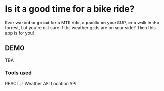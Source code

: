 # Is it a good time for a bike ride?

Ever wanted to go out for a MTB ride, a paddle on your SUP, or a walk in the forrest, but you're not sure if the weather gods are on your side? Then this app is for you!

## DEMO

TBA

### Tools used

REACT.js
Weather API
Location API
